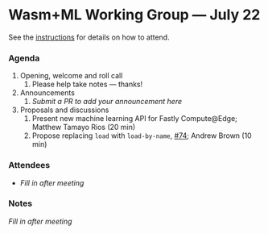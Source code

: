 # Wasm+ML Working Group &mdash; July 22

See the [instructions](../README.md) for details on how to attend.

### Agenda

1. Opening, welcome and roll call
    1. Please help take notes &mdash; thanks!
1. Announcements
    1. _Submit a PR to add your announcement here_
1. Proposals and discussions
    1. Present new machine learning API for Fastly Compute@Edge; Matthew Tamayo Rios (20 min)
    1. Propose replacing `load` with `load-by-name`, [#74]; Andrew Brown (10 min)

[#74]: https://github.com/WebAssembly/wasi-nn/pull/74

### Attendees

- _Fill in after meeting_

### Notes

_Fill in after meeting_
